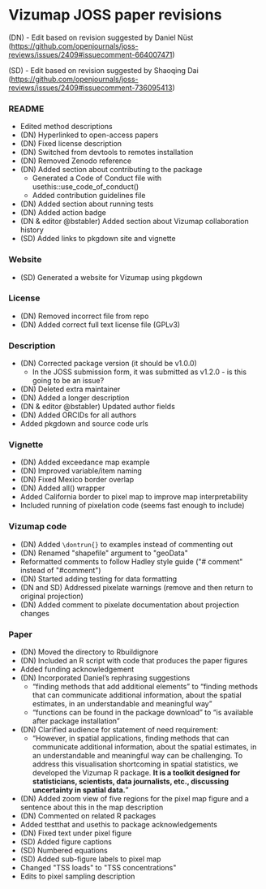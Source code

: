 # Vizumap JOSS paper revisions

(DN) - Edit based on revision suggested by Daniel Nüst (https://github.com/openjournals/joss-reviews/issues/2409#issuecomment-664007471)

(SD) - Edit based on revision suggested by Shaoqing Dai (https://github.com/openjournals/joss-reviews/issues/2409#issuecomment-736095413)

### README 
* Edited method descriptions
* (DN) Hyperlinked to open-access papers
* (DN) Fixed license description
* (DN) Switched from devtools to remotes installation
* (DN) Removed Zenodo reference
* (DN) Added section about contributing to the package
  * Generated a Code of Conduct file with usethis::use_code_of_conduct()
  * Added contribution guidelines file
* (DN) Added section about running tests
* (DN) Added action badge
* (DN & editor @bstabler) Added section about Vizumap collaboration history
* (SD) Added links to pkgdown site and vignette

### Website
* (SD) Generated a website for Vizumap using pkgdown

### License
* (DN) Removed incorrect file from repo
* (DN) Added correct full text license file (GPLv3)

### Description
* (DN) Corrected package version (it should be v1.0.0)
  * In the JOSS submission form, it was submitted as v1.2.0 - is this going to be an issue?
* (DN) Deleted extra maintainer
* (DN) Added a longer description
* (DN & editor @bstabler) Updated author fields
* (DN) Added ORCIDs for all authors
* Added pkgdown and source code urls

### Vignette
* (DN) Added exceedance map example
* (DN) Improved variable/item naming
* (DN) Fixed Mexico border overlap
* (DN) Added all() wrapper
* Added California border to pixel map to improve map interpretability
* Included running of pixelation code (seems fast enough to include)

### Vizumap code
* (DN) Added `\dontrun{}` to examples instead of commenting out
* (DN) Renamed "shapefile" argument to "geoData"
* Reformatted comments to follow Hadley style guide ("# comment" instead of "#comment")
* (DN) Started adding testing for data formatting
* (DN and SD) Addressed pixelate warnings (remove and then return to original projection)
* (DN) Added comment to pixelate documentation about projection changes

### Paper
* (DN) Moved the directory to Rbuildignore
* (DN) Included an R script with code that produces the paper figures
* Added funding acknowledgement
* (DN) Incorporated Daniel’s rephrasing suggestions
  * “finding methods that add additional elements” to “finding methods that can communicate additional information, about the spatial estimates, in an understandable and meaningful way”
  * “functions can be found in the package download” to “is available after package installation”
* (DN) Clarified audience for statement of need requirement:
  * “However, in spatial applications, finding methods that can communicate additional information, about the spatial estimates, in an understandable and meaningful way can be challenging. To address this visualisation shortcoming in spatial statistics, we developed the Vizumap R package. **It is a toolkit designed for statisticians, scientists, data journalists, etc., discussing uncertainty in spatial data.**”
* (DN) Added zoom view of five regions for the pixel map figure and a sentence about this in the map description
* (DN) Commented on related R packages
* Added testthat and usethis to package acknowledgements
* (DN) Fixed text under pixel figure
* (SD) Added figure captions
* (SD) Numbered equations
* (SD) Added sub-figure labels to pixel map
* Changed "TSS loads" to "TSS concentrations"
* Edits to pixel sampling description







